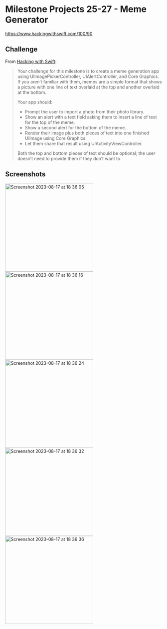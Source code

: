 # Milestone Projects 25-27 - Meme Generator

https://www.hackingwithswift.com/100/90

## Challenge

From [Hacking with Swift](https://www.hackingwithswift.com/guide/10/3/challenge):
>Your challenge for this milestone is to create a meme generation app using UIImagePickerController, UIAlertController, and Core Graphics. If you aren’t familiar with them, memes are a simple format that shows a picture with one line of text overlaid at the top and another overlaid at the bottom.
>
>Your app should:
>
>- Prompt the user to import a photo from their photo library.
>- Show an alert with a text field asking them to insert a line of text for the top of the meme.
>- Show a second alert for the bottom of the meme.
>- Render their image plus both pieces of text into one finished UIImage using Core Graphics.
>- Let them share that result using UIActivityViewController.
>
>Both the top and bottom pieces of text should be optional; the user doesn’t need to provide them if they don’t want to.

## Screenshots
<img width="282" alt="Screenshot 2023-08-17 at 18 36 05" src="https://github.com/juliobraganca/100-days-of-swift/assets/127988357/22ff6b52-1ed3-48db-9e23-dba4178c1e7a">
<img width="282" alt="Screenshot 2023-08-17 at 18 36 16" src="https://github.com/juliobraganca/100-days-of-swift/assets/127988357/02f416f6-7103-465a-9c40-f1b23d4b2b3d">
<img width="282" alt="Screenshot 2023-08-17 at 18 36 24" src="https://github.com/juliobraganca/100-days-of-swift/assets/127988357/17a55afa-9c01-4554-a4c5-c952a35e9145">
<img width="282" alt="Screenshot 2023-08-17 at 18 36 32" src="https://github.com/juliobraganca/100-days-of-swift/assets/127988357/df27a3d6-e280-426c-898e-8efbc9bdbaf1">
<img width="282" alt="Screenshot 2023-08-17 at 18 36 36" src="https://github.com/juliobraganca/100-days-of-swift/assets/127988357/251c388d-bd12-4c6f-acbc-b6c666b17638">
